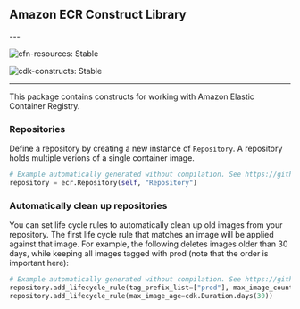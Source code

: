 ## Amazon ECR Construct Library

<!--BEGIN STABILITY BANNER-->---


![cfn-resources: Stable](https://img.shields.io/badge/cfn--resources-stable-success.svg?style=for-the-badge)

![cdk-constructs: Stable](https://img.shields.io/badge/cdk--constructs-stable-success.svg?style=for-the-badge)

---
<!--END STABILITY BANNER-->

This package contains constructs for working with Amazon Elastic Container Registry.

### Repositories

Define a repository by creating a new instance of `Repository`. A repository
holds multiple verions of a single container image.

```python
# Example automatically generated without compilation. See https://github.com/aws/jsii/issues/826
repository = ecr.Repository(self, "Repository")
```

### Automatically clean up repositories

You can set life cycle rules to automatically clean up old images from your
repository. The first life cycle rule that matches an image will be applied
against that image. For example, the following deletes images older than
30 days, while keeping all images tagged with prod (note that the order
is important here):

```python
# Example automatically generated without compilation. See https://github.com/aws/jsii/issues/826
repository.add_lifecycle_rule(tag_prefix_list=["prod"], max_image_count=9999)
repository.add_lifecycle_rule(max_image_age=cdk.Duration.days(30))
```
